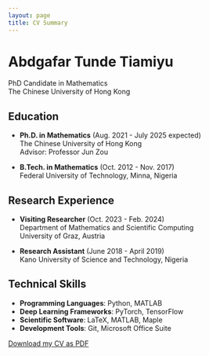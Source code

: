 ```yaml
---
layout: page
title: CV Summary
---
```


# Abdgafar Tunde Tiamiyu
PhD Candidate in Mathematics  
The Chinese University of Hong Kong

## Education
- **Ph.D. in Mathematics** (Aug. 2021 - July 2025 expected)  
  The Chinese University of Hong Kong  
  Advisor: Professor Jun Zou

- **B.Tech. in Mathematics** (Oct. 2012 - Nov. 2017)  
  Federal University of Technology, Minna, Nigeria

## Research Experience
- **Visiting Researcher** (Oct. 2023 - Feb. 2024)  
  Department of Mathematics and Scientific Computing  
  University of Graz, Austria

- **Research Assistant** (June 2018 - April 2019)  
  Kano University of Science and Technology, Nigeria

## Technical Skills
- **Programming Languages**: Python, MATLAB
- **Deep Learning Frameworks**: PyTorch, TensorFlow
- **Scientific Software**: LaTeX, MATLAB, Maple
- **Development Tools**: Git, Microsoft Office Suite

[Download my CV as PDF](cv.pdf)